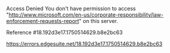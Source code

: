 Access Denied
You don't have permission to access "http://www.microsoft.com/en-us/corporate-responsibility/law-enforcement-requests-report" on this server.

Reference #18.192d3e17.1750514629.b8e2bc63

https://errors.edgesuite.net/18.192d3e17.1750514629.b8e2bc63